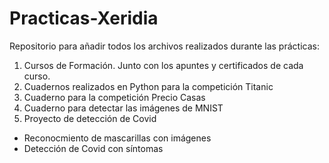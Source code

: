 # Practicas-Xeridia
Repositorio para añadir todos los archivos realizados durante las prácticas:

1) Cursos de Formación. Junto con los apuntes y certificados de cada curso.
2) Cuadernos realizados en Python para la competición Titanic
3) Cuaderno para la competición Precio Casas
4) Cuaderno para detectar las imágenes de MNIST
5) Proyecto de detección de Covid
- Reconocmiento de mascarillas con imágenes
- Detección de Covid con síntomas
